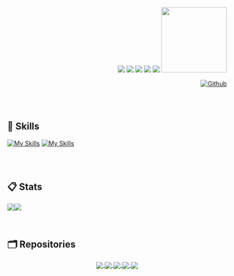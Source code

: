 <div align="right">
  <a href="http://wa.me/+5511959973501"><img src="https://img.shields.io/badge/-Whatsapp-lightgreen?style=for-the-badge&logo=whatsapp&logoColor=black" target="_blank"></a>
  <a href="mailto:dasilvacarlosalberto344@gmail.com"><img src="https://img.shields.io/badge/-Gmail-red?style=for-the-badge&logo=gmail&logoColor=black" target="_blank"></a>
  <a href="https://t.me/CarlosSilva344"><img src="https://img.shields.io/badge/-Telegram-blue?style=for-the-badge&logo=telegram&logoColor=black" target="_blank"></a>
  <a href="https://www.instagram.com/carlosallberto_s"><img src="https://img.shields.io/badge/-Instagram-pink?style=for-the-badge&logo=instagram&logoColor=black" target="_blank"></a>
  <a href="https://www.linkedin.com/in/carlosallberto344"><img src="https://img.shields.io/badge/-Linkedin-blue?style=for-the-badge&logo=linkedin&logoColor=black" target="_blank"></a>
  <img width="150" src="https://i.gifer.com/origin/84/84d79f587caeee69caf306386ec3527d_w200.gif"/>
</div>

<div align="right">

[![Github](https://img.shields.io/github/followers/CarlosAllberto?label=Follow&style=social)](https://github.com/CarlosAllberto)

</div>

<br>
<br>

## 💫 Skills

[![My Skills](https://skillicons.dev/icons?i=js,html,css,sass,react,nodejs)](https://skillicons.dev)
[![My Skills](https://skillicons.dev/icons?i=php,mysql,python,c,linux,raspberrypi)](https://skillicons.dev)

<br>
<br>

## 📋 Stats
<div align="center" style="display: flex;">
  <img width="auto" src="https://github-readme-stats.vercel.app/api?username=CarlosAllberto&show_icons=true&theme=dark&include_all_commits=true&count_private=true"/>
  <img width="auto" src="https://github-readme-stats.vercel.app/api/top-langs/?username=CarlosAllberto&layout=compact&langs_count=7&theme=dark"/>
</div>

<br>
<br>

## 🗂 Repositories
  
<div align=center>
  <a href="https://github.com/CarlosAllberto/vwat">
    <img align="center" src="https://github-readme-stats.vercel.app/api/pin/?username=CarlosAllberto&repo=vwat&theme=dark" />
  </a>
  <a href="https://github.com/CarlosAllberto/NodeSocks">
    <img align="center" src="https://github-readme-stats.vercel.app/api/pin/?username=CarlosAllberto&repo=NodeSocks&theme=dark" />
  </a>
  <a href="https://github.com/CarlosAllberto/LockPick">
    <img align="center" src="https://github-readme-stats.vercel.app/api/pin/?username=CarlosAllberto&repo=LockPick&theme=dark" />
  </a>
  <a href="https://github.com/CarlosAllberto/mant">
    <img align="center" src="https://github-readme-stats.vercel.app/api/pin/?username=CarlosAllberto&repo=mant&theme=dark" />
  </a>
  <a href="https://github.com/CarlosAllberto/CarlosAllberto">
    <img align="center" src="https://github-readme-stats.vercel.app/api/pin/?username=CarlosAllberto&repo=CarlosAllberto&theme=dark" />
  </a>
</div>
